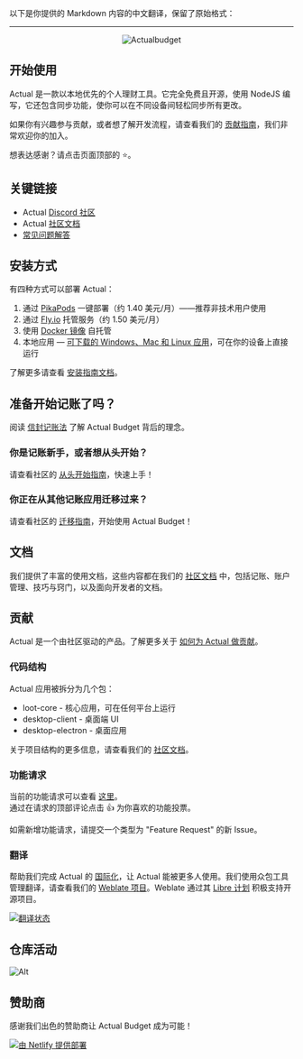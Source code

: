 以下是你提供的 Markdown 内容的中文翻译，保留了原始格式：

---

<p align="center">
  <img src="/demo.png" alt="Actualbudget" />
</p>

## 开始使用

Actual 是一款以本地优先的个人理财工具。它完全免费且开源，使用 NodeJS 编写，它还包含同步功能，使你可以在不同设备间轻松同步所有更改。

如果你有兴趣参与贡献，或者想了解开发流程，请查看我们的 [贡献指南](https://actualbudget.org/docs/contributing/)，我们非常欢迎你的加入。

想表达感谢？请点击页面顶部的 ⭐。

## 关键链接

- Actual [Discord 社区](https://discord.gg/pRYNYr4W5A)
- Actual [社区文档](https://actualbudget.org/docs)
- [常见问题解答](https://actualbudget.org/docs/faq)

## 安装方式

有四种方式可以部署 Actual：

1. 通过 [PikaPods](https://www.pikapods.com/pods?run=actual) 一键部署（约 1.40 美元/月）——推荐非技术用户使用
1. 通过 [Fly.io](https://actualbudget.org/docs/install/fly) 托管服务（约 1.50 美元/月）
1. 使用 [Docker 镜像](https://actualbudget.org/docs/install/docker) 自托管
1. 本地应用 — [可下载的 Windows、Mac 和 Linux 应用](https://actualbudget.org/download/)，可在你的设备上直接运行

了解更多请查看 [安装指南文档](https://actualbudget.org/docs/install/)。

## 准备开始记账了吗？

阅读 [信封记账法](https://actualbudget.org/docs/getting-started/envelope-budgeting) 了解 Actual Budget 背后的理念。

### 你是记账新手，或者想从头开始？

请查看社区的 [从头开始指南](https://actualbudget.org/docs/getting-started/starting-fresh)，快速上手！

### 你正在从其他记账应用迁移过来？

请查看社区的 [迁移指南](https://actualbudget.org/docs/migration/)，开始使用 Actual Budget！

## 文档

我们提供了丰富的使用文档，这些内容都在我们的 [社区文档](https://actualbudget.org/docs) 中，包括记账、账户管理、技巧与窍门，以及面向开发者的文档。

## 贡献

Actual 是一个由社区驱动的产品。了解更多关于 [如何为 Actual 做贡献](https://actualbudget.org/docs/contributing/)。

### 代码结构

Actual 应用被拆分为几个包：

- loot-core - 核心应用，可在任何平台上运行
- desktop-client - 桌面端 UI
- desktop-electron - 桌面应用

关于项目结构的更多信息，请查看我们的 [社区文档](https://actualbudget.org/docs/contributing/project-details)。

### 功能请求

当前的功能请求可以查看 [这里](https://github.com/actualbudget/actual/issues?q=is%3Aissue+label%3A%22needs+votes%22+sort%3Areactions-%2B1-desc)。  
通过在请求的顶部评论点击 :+1: 为你喜欢的功能投票。

如需新增功能请求，请提交一个类型为 "Feature Request" 的新 Issue。

### 翻译

帮助我们完成 Actual 的 [国际化](https://actualbudget.org/docs/contributing/i18n/)，让 Actual 能被更多人使用。我们使用众包工具管理翻译，请查看我们的 [Weblate 项目](https://hosted.weblate.org/projects/actualbudget/)。Weblate 通过其 [Libre 计划](https://weblate.org/en/hosting/#libre) 积极支持开源项目。

<a href="https://hosted.weblate.org/engage/actualbudget/">
<img src="https://hosted.weblate.org/widget/actualbudget/actual/287x66-grey.png" alt="翻译状态" />
</a>

## 仓库活动

![Alt](https://repobeats.axiom.co/api/embed/e20537dd8b74956f86736726ccfbc6f0565bec22.svg 'Repobeats 分析图')

## 赞助商

感谢我们出色的赞助商让 Actual Budget 成为可能！

<a href="https://www.netlify.com"> <img src="https://www.netlify.com/v3/img/components/netlify-color-accent.svg" alt="由 Netlify 提供部署" /> </a>